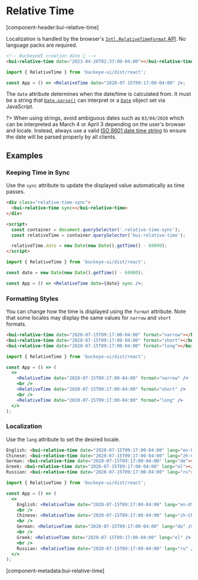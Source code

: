 # Relative Time

[component-header:bui-relative-time]

Localization is handled by the browser's [`Intl.RelativeTimeFormat` API](https://developer.mozilla.org/en-US/docs/Web/JavaScript/Reference/Global_Objects/Intl/RelativeTimeFormat). No language packs are required.

```html preview
<!-- BuckeyeUI creation date 🎉 -->
<bui-relative-time date="2023-04-26T02:37:00-04:00"></bui-relative-time>
```

```jsx react
import { RelativeTime } from 'buckeye-ui/dist/react';

const App = () => <RelativeTime date="2020-07-15T09:17:00-04:00" />;
```

The `date` attribute determines when the date/time is calculated from. It must be a string that [`Date.parse()`](https://developer.mozilla.org/en-US/docs/Web/JavaScript/Reference/Global_Objects/Date/parse) can interpret or a [`Date`](https://developer.mozilla.org/en-US/docs/Web/JavaScript/Reference/Global_Objects/Date) object set via JavaScript.

?> When using strings, avoid ambiguous dates such as `03/04/2020` which can be interpreted as March 4 or April 3 depending on the user's browser and locale. Instead, always use a valid [ISO 8601 date time string](https://developer.mozilla.org/en-US/docs/Web/JavaScript/Reference/Global_Objects/Date/parse#Date_Time_String_Format) to ensure the date will be parsed properly by all clients.

## Examples

### Keeping Time in Sync

Use the `sync` attribute to update the displayed value automatically as time passes.

```html preview
<div class="relative-time-sync">
  <bui-relative-time sync></bui-relative-time>
</div>

<script>
  const container = document.querySelector('.relative-time-sync');
  const relativeTime = container.querySelector('bui-relative-time');

  relativeTime.date = new Date(new Date().getTime() - 60000);
</script>
```

```jsx react
import { RelativeTime } from 'buckeye-ui/dist/react';

const date = new Date(new Date().getTime() - 60000);

const App = () => <RelativeTime date={date} sync />;
```

### Formatting Styles

You can change how the time is displayed using the `format` attribute. Note that some locales may display the same values for `narrow` and `short` formats.

```html preview
<bui-relative-time date="2020-07-15T09:17:00-04:00" format="narrow"></bui-relative-time><br />
<bui-relative-time date="2020-07-15T09:17:00-04:00" format="short"></bui-relative-time><br />
<bui-relative-time date="2020-07-15T09:17:00-04:00" format="long"></bui-relative-time>
```

```jsx react
import { RelativeTime } from 'buckeye-ui/dist/react';

const App = () => (
  <>
    <RelativeTime date="2020-07-15T09:17:00-04:00" format="narrow" />
    <br />
    <RelativeTime date="2020-07-15T09:17:00-04:00" format="short" />
    <br />
    <RelativeTime date="2020-07-15T09:17:00-04:00" format="long" />
  </>
);
```

### Localization

Use the `lang` attribute to set the desired locale.

```html preview
English: <bui-relative-time date="2020-07-15T09:17:00-04:00" lang="en-US"></bui-relative-time><br />
Chinese: <bui-relative-time date="2020-07-15T09:17:00-04:00" lang="zh-CN"></bui-relative-time><br />
German: <bui-relative-time date="2020-07-15T09:17:00-04:00" lang="de"></bui-relative-time><br />
Greek: <bui-relative-time date="2020-07-15T09:17:00-04:00" lang="el"></bui-relative-time><br />
Russian: <bui-relative-time date="2020-07-15T09:17:00-04:00" lang="ru"></bui-relative-time>
```

```jsx react
import { RelativeTime } from 'buckeye-ui/dist/react';

const App = () => (
  <>
    English: <RelativeTime date="2020-07-15T09:17:00-04:00" lang="en-US" />
    <br />
    Chinese: <RelativeTime date="2020-07-15T09:17:00-04:00" lang="zh-CN" />
    <br />
    German: <RelativeTime date="2020-07-15T09:17:00-04:00" lang="de" />
    <br />
    Greek: <RelativeTime date="2020-07-15T09:17:00-04:00" lang="el" />
    <br />
    Russian: <RelativeTime date="2020-07-15T09:17:00-04:00" lang="ru" />
  </>
);
```

[component-metadata:bui-relative-time]
